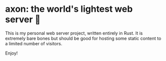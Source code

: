 # axon: the world's lightest web server 🧠

This is my personal web server project, written entirely in Rust. It is extremely bare bones but should be good for hosting some static content to a limited number of visitors.

Enjoy!

